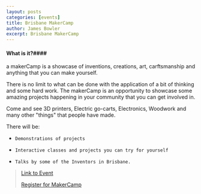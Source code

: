 ```yaml
---
layout: posts
categories: [events]
title: Brisbane MakerCamp
author: James Bowler
excerpt: Brisbane MakerCamp
---
```








#### What is it?####

a makerCamp is a showcase of inventions, creations, art, carftsmanship and anything that you can make yourself. 

There is no limit to what can be done with the application of a bit of thinking and some hard work.  The makerCamp is an opportunity to showcase some amazing projects happening in your community that you can get involved in. 

Come and see 3D printers, Electric go-carts, Electronics, Woodwork and many other "things" that people have made. 

There will be:

-     Demonstrations of projects
-     Interactive classes and projects you can try for yourself
-     Talks by some of the Inventors in Brisbane. 



>[Link to Event](http://www.brisbanemakes.com/index.php/makercamp "Link")
>
>[Register for MakerCamp](http://brisbanemakes.eventbrite.com.au/ "Register")